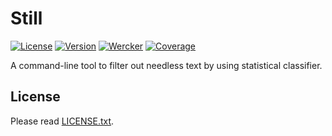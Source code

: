 # Still

[![License](https://img.shields.io/badge/license-MIT-yellowgreen.svg?style=flat-square)][license]
[![Version](https://img.shields.io/github/tag/mitsuse/still.svg?style=flat-square)][release]
[![Wercker](http://img.shields.io/wercker/ci/55c81ed0ec6f88065000b336.svg?style=flat-square)][wercker]
[![Coverage](https://img.shields.io/codecov/c/github/mitsuse/still.svg?style=flat-square)][coverage]

[license]: LICENSE.txt
[release]: https://github.com/mitsuse/still/releases
[wercker]: https://app.wercker.com/project/bykey/ede506215c68441b2129ea4b5f9e44ee
[coverage]: https://codecov.io/github/mitsuse/still

A command-line tool to filter out needless text by using statistical classifier.


## License

Please read [LICENSE.txt](LICENSE.txt).
